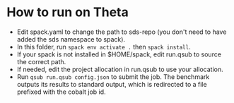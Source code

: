 How to run on Theta
===================

* Edit spack.yaml to change the path to sds-repo (you don't need to have added the sds namespace to spack).
* In this folder, run `spack env activate .` then `spack install`.
* If your spack is not installed in $HOME/spack, edit run.qsub to source the correct path.
* If needed, edit the project allocation in run.qsub to use your allocation.
* Run `qsub run.qsub config.json` to submit the job. The benchmark outputs its results to standard output, which is redirected to a file prefixed with the cobalt job id.
